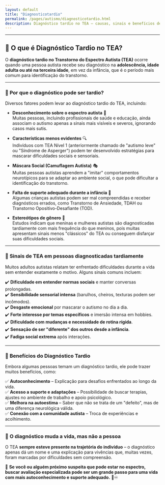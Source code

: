 ```yaml
---
layout: default
title: "Diagnosticotardio"
permalink: /pages/autismo/diagnosticotardio.html
description: Diagnóstico tardio no TEA — causas, sinais e benefícios de receber um diagnóstico na vida adulta.
---
```


---

## 🧩 O que é Diagnóstico Tardio no TEA?

O **diagnóstico tardio no Transtorno do Espectro Autista (TEA)** ocorre quando uma pessoa autista recebe seu diagnóstico na **adolescência, idade adulta ou até na terceira idade**, em vez da infância, que é o período mais comum para identificação do transtorno.

---

### 🔹 **Por que o diagnóstico pode ser tardio?**

Diversos fatores podem levar ao diagnóstico tardio do TEA, incluindo:

- **Desconhecimento sobre o espectro autista** 🧠  
  Muitas pessoas, incluindo profissionais de saúde e educação, ainda associam o autismo apenas a sinais mais visíveis e severos, ignorando casos mais sutis.

- **Características menos evidentes** 🔍  
  Indivíduos com TEA Nível 1 (anteriormente chamado de "autismo leve" ou "Síndrome de Asperger") podem ter desenvolvido estratégias para mascarar dificuldades sociais e sensoriais.

- **Máscara Social (Camuflagem Autista)** 🎭  
  Muitas pessoas autistas aprendem a "imitar" comportamentos neurotípicos para se adaptar ao ambiente social, o que pode dificultar a identificação do transtorno.

- **Falta de suporte adequado durante a infância** 🏫  
  Algumas crianças autistas podem ser mal compreendidas e receber diagnósticos errados, como Transtorno de Ansiedade, TDAH ou Transtorno Opositivo-Desafiante (TOD).

- **Estereótipos de gênero** 🚻  
  Estudos indicam que meninas e mulheres autistas são diagnosticadas tardiamente com mais frequência do que meninos, pois muitas apresentam sinais menos "clássicos" do TEA ou conseguem disfarçar suas dificuldades sociais.

---

### 🔹 **Sinais de TEA em pessoas diagnosticadas tardiamente**

Muitos adultos autistas relatam ter enfrentado dificuldades durante a vida sem entender exatamente o motivo. Alguns sinais comuns incluem:

✔️ **Dificuldade em entender normas sociais** e manter conversas prolongadas.  
✔️ **Sensibilidade sensorial intensa** (barulhos, cheiros, texturas podem ser incômodos).  
✔️ **Desgaste emocional** por mascarar o autismo no dia a dia.  
✔️ **Forte interesse por temas específicos** e imersão intensa em hobbies.  
✔️ **Dificuldade com mudanças e necessidade de rotina rígida**.  
✔️ **Sensação de ser "diferente" dos outros desde a infância**.  
✔️ **Fadiga social extrema** após interações.  

---

### 🔹 **Benefícios do Diagnóstico Tardio**

Embora algumas pessoas temam um diagnóstico tardio, ele pode trazer muitos benefícios, como:

✅ **Autoconhecimento** – Explicação para desafios enfrentados ao longo da vida.  
✅ **Acesso a suporte e adaptações** – Possibilidade de buscar terapias, ajustes no ambiente de trabalho e apoio psicológico.  
✅ **Melhora na autoestima** – Saber que não se trata de um "defeito", mas de uma diferença neurológica válida.  
✅ **Conexão com a comunidade autista** – Troca de experiências e acolhimento.  

---

### 🔹 **O diagnóstico muda a vida, mas não a pessoa**

O TEA **sempre esteve presente na trajetória do indivíduo** – o diagnóstico apenas dá um nome e uma explicação para vivências que, muitas vezes, foram marcadas por dificuldades sem compreensão.  

🔵 **Se você ou alguém próximo suspeita que pode estar no espectro, buscar avaliação especializada pode ser um grande passo para uma vida com mais autoconhecimento e suporte adequado.** 💙♾️
